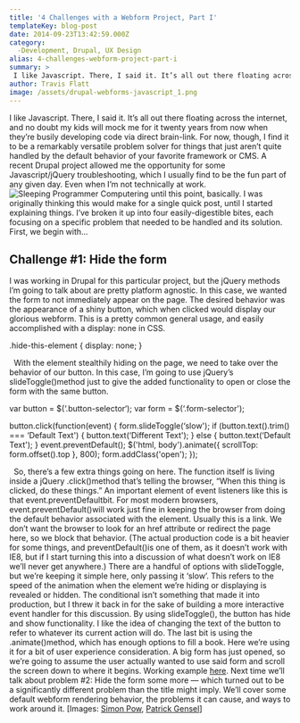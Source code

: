 ```yaml
---
title: '4 Challenges with a Webform Project, Part I'
templateKey: blog-post
date: 2014-09-23T13:42:59.000Z
category: 
  -Development, Drupal, UX Design
alias: 4-challenges-webform-project-part-i
summary: > 
 I like Javascript. There, I said it. It’s all out there floating across the internet, and no doubt my kids will mock me for it twenty years from now when they’re busily developing code via direct brain-link. For now, though, I find it to be a remarkably versatile problem solver for things that just aren’t quite handled by the default behavior of your favorite framework or CMS.
author: Travis Flatt
image: /assets/drupal-webforms-javascript_1.png
---
```


I like Javascript. There, I said it. It’s all out there floating across the internet, and no doubt my kids will mock me for it twenty years from now when they’re busily developing code via direct brain-link. For now, though, I find it to be a remarkably versatile problem solver for things that just aren’t quite handled by the default behavior of your favorite framework or CMS. A recent Drupal project allowed me the opportunity for some Javascript/jQuery troubleshooting, which I usually find to be the fun part of any given day. Even when I’m not technically at work. ![Sleeping Programmer](/assets/programmer_250.jpg) Computering until this point, basically. I was originally thinking this would make for a single quick post, until I started explaining things. I’ve broken it up into four easily-digestible bites, each focusing on a specific problem that needed to be handled and its solution. First, we begin with...

Challenge #1: Hide the form
---------------------------

I was working in Drupal for this particular project, but the jQuery methods I’m going to talk about are pretty platform agnostic. In this case, we wanted the form to not immediately appear on the page. The desired behavior was the appearance of a shiny button, which when clicked would display our glorious webform. This is a pretty common general usage, and easily accomplished with a display: none in CSS.  

.hide-this-element { 
  display: none; 
}

  With the element stealthily hiding on the page, we need to take over the behavior of our button. In this case, I’m going to use jQuery’s slideToggle()method just to give the added functionality to open or close the form with the same button.  

var button = $(‘.button-selector‘);
var form = $(‘.form-selector');

button.click(function(event) {
 form.slideToggle(‘slow');
 if (button.text().trim() === ‘Default Text') {
			button.text(‘Different Text');
		} else {
			button.text(‘Default Text');
		}
 event.preventDefault();
 $('html, body').animate({
	 scrollTop: form.offset().top
	 }, 800);
	 form.addClass('open');
});	

  So, there’s a few extra things going on here. The function itself is living inside a jQuery .click()method that’s telling the browser, “When this thing is clicked, do these things.” An important element of event listeners like this is that event.preventDefaultbit. For most modern browsers, event.preventDefault()will work just fine in keeping the browser from doing the default behavior associated with the element. Usually this is a link. We don’t want the browser to look for an href attribute or redirect the page here, so we block that behavior. (The actual production code is a bit heavier for some things, and preventDefault()is one of them, as it doesn’t work with IE8, but if I start turning this into a discussion of what doesn’t work on IE8 we’ll never get anywhere.) There are a handful of options with slideToggle, but we’re keeping it simple here, only passing it ‘slow’. This refers to the speed of the animation when the element we’re hiding or displaying is revealed or hidden. The conditional isn’t something that made it into production, but I threw it back in for the sake of building a more interactive event handler for this discussion. By using slideToggle(), the button has hide and show functionality. I like the idea of changing the text of the button to refer to whatever its current action will do. The last bit is using the .animate()method, which has enough options to fill a book. Here we’re using it for a bit of user experience consideration. A big form has just opened, so we’re going to assume the user actually wanted to use said form and scroll the screen down to where it begins. Working example [here](http://jsfiddle.net/travtex/u3f50mox/). Next time we’ll talk about problem #2: Hide the form some more — which turned out to be a significantly different problem than the title might imply. We’ll cover some default webform rendering behavior, the problems it can cause, and ways to work around it. \[Images: [Simon Pow](https://www.flickr.com/photos/simonpowca/), [Patrick Gensel](https://www.flickr.com/photos/patrickgensel/6716877299/)\]